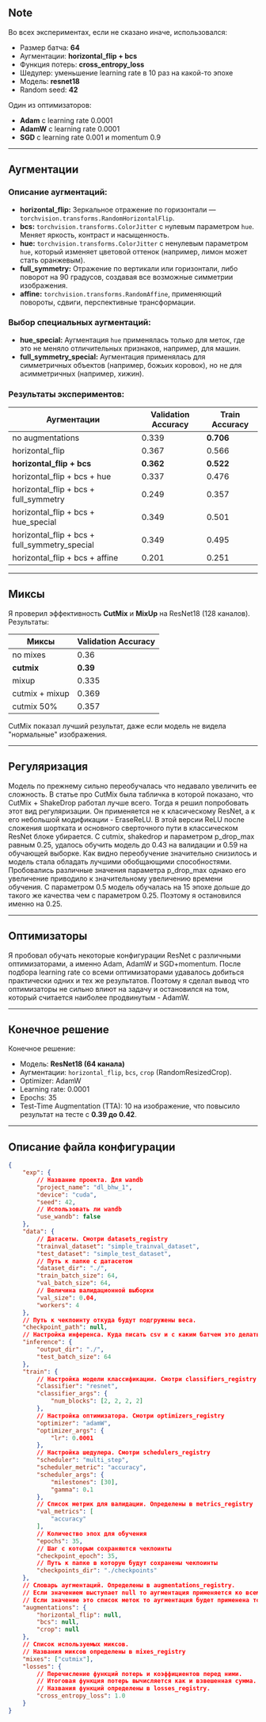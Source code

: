 ## Note
Во всех экспериментах, если не сказано иначе, использовался:
- Размер батча: **64**
- Аугментации: **horizontal_flip + bcs**
- Функция потерь: **cross_entropy_loss**
- Шедулер: уменьшение learning rate в 10 раз на какой-то эпохе
- Модель: **resnet18**
- Random seed: **42**

Один из оптимизаторов:
- **Adam** с learning rate 0.0001
- **AdamW** с learning rate 0.0001
- **SGD** с learning rate 0.001 и momentum 0.9

---

## Аугментации

### Описание аугментаций:
- **horizontal_flip:** Зеркальное отражение по горизонтали — `torchvision.transforms.RandomHorizontalFlip`.
- **bcs:** `torchvision.transforms.ColorJitter` с нулевым параметром `hue`. Меняет яркость, контраст и насыщенность.
- **hue:** `torchvision.transforms.ColorJitter` с ненулевым параметром `hue`, который изменяет цветовой оттенок (например, лимон может стать оранжевым).
- **full_symmetry:** Отражение по вертикали или горизонтали, либо поворот на 90 градусов, создавая все возможные симметрии изображения.
- **affine:** `torchvision.transforms.RandomAffine`, применяющий повороты, сдвиги, перспективные трансформации.

### Выбор специальных аугментаций:
- **hue_special:** Аугментация `hue` применялась только для меток, где это не меняло отличительных признаков, например, для машин.
- **full_symmetry_special:** Аугментация применялась для симметричных объектов (например, божьих коровок), но не для асимметричных (например, хижин).

### Результаты экспериментов:
| Аугментации                                | Validation Accuracy | Train Accuracy |
|--------------------------------------------|---------------------|----------------|
| no augmentations                           | 0.339               | **0.706**      |
| horizontal_flip                            | 0.367               | 0.566          |
| **horizontal_flip + bcs**                  | **0.362**           | **0.522**      |
| horizontal_flip + bcs + hue                | 0.337               | 0.476          |
| horizontal_flip + bcs + full_symmetry      | 0.249               | 0.357          |
| horizontal_flip + bcs + hue_special        | 0.349               | 0.501          |
| horizontal_flip + bcs + full_symmetry_special | 0.349            | 0.495          |
| horizontal_flip + bcs + affine             | 0.201               | 0.251          |

---

## Миксы
Я проверил эффективность **CutMix** и **MixUp** на ResNet18 (128 каналов). Результаты:

| Миксы         | Validation Accuracy |
|---------------|---------------------|
| no mixes      | 0.36               |
| **cutmix**    | **0.39**           |
| mixup         | 0.335              |
| cutmix + mixup| 0.369              |
| cutmix 50%    | 0.357              |

CutMix показал лучший результат, даже если модель не видела "нормальные" изображения.

---

## Регуляризация
Модель по прежнему сильно переобучалась что недавало увеличить ее сложность. В статье про CutMix была табличка в которой показано, что CutMix + ShakeDrop работал лучше всего. Тогда я решил попробовать этот вид регуляризации. Он применяется не к класическому ResNet, а к его небольшой модификации - EraseReLU. В этой версии ReLU после сложения шортката и основного сверточного пути в классическом ResNet блоке убирается. С cutmix, shakedrop и параметром p\_drop\_max равным 0.25, удалось обучить модель до 0.43 на валидации и 0.59 на обучающей выборке. Как видно переобучение значительно снизилось и модель стала обладать лучшими обобщающими способностями. Пробовались различные значения параметра p\_drop\_max однако его увеличение приводило к значительному увеличению времени обучения. С параметром 0.5 модель обучалась на 15 эпохе дольше до такого же качества чем с параметром 0.25. Поэтому я остановился именно на 0.25.

---

## Оптимизаторы
Я пробовал обучать некоторые конфигурации ResNet с различными оптимизаторами, а именно Adam, AdamW и SGD+momentum. После подбора learning rate со всеми оптимизаторами удавалось добиться практически одних и тех же результатов. Поэтому я сделал вывод что оптимизаторы не сильно влиют на задачу и остановился на том, который считается наиболее продвинутым - AdamW.

---

## Конечное решение
Конечное решение:
- Модель: **ResNet18 (64 канала)**
- Аугментации: `horizontal_flip`, `bcs`, `crop` (RandomResizedCrop).
- Optimizer: AdamW
- Learning rate: 0.0001
- Epochs: 35
- Test-Time Augmentation (TTA): 10 на изображение, что повысило результат на тесте с **0.39 до 0.42**.

---

## Описание файла конфигурации
```json
{
    "exp": {
        // Название проекта. Для wandb
        "project_name": "dl_bhw_1",
        "device": "cuda",
        "seed": 42,
        // Использовать ли wandb
        "use_wandb": false
    },
    "data": {
        // Датасеты. Смотри datasets_registry
        "trainval_dataset": "simple_trainval_dataset",
        "test_dataset": "simple_test_dataset",
        // Путь к папке с датасетом
        "dataset_dir": "./",
        "train_batch_size": 64,
        "val_batch_size": 64,
        // Величина валидационной выборки
        "val_size": 0.04,
        "workers": 4
    },
    // Путь к чекпоинту откуда будут подгружены веса.
    "checkpoint_path": null,
    // Настройка инференса. Куда писать csv и с каким батчем это делать.
    "inference": {
        "output_dir": "./",
        "test_batch_size": 64
    },
    "train": {
        // Настройка модели классификации. Смотри classifiers_registry
        "classifier": "resnet",
        "classifier_args": {
            "num_blocks": [2, 2, 2, 2]
        },
        // Настройка оптимизатора. Смотри optimizers_registry 
        "optimizer": "adamW",
        "optimizer_args": {
            "lr": 0.0001
        },
        // Настройка шедулера. Смотри schedulers_registry
        "scheduler": "multi_step",
        "scheduler_metric": "accuracy",
        "scheduler_args": {
            "milestones": [30],
            "gamma": 0.1
        },
        // Список метрик для валидации. Определены в metrics_registry
        "val_metrics": [
            "accuracy"
        ],
        // Количество эпох для обучения
        "epochs": 35,
        // Шаг с которым сохраняются чекпоинты
        "checkpoint_epoch": 35,
        // Путь к папке в которую будут сохранены чекпоинты
        "checkpoints_dir": "./checkpoints"
    },
    // Словарь аугментаций. Определены в augmentations_registry.
    // Если значением выступает null то аугментация применяется ко всем меткам.
    // Если значение это список меток то аугментация будет применена только к этим меткам классов.
    "augmentations": {
        "horizontal_flip": null,
        "bcs": null,
        "crop": null
    },
    // Список используемых миксов.
    // Названия миксов определены в mixes_registry
    "mixes": ["cutmix"],
    "losses": {
        // Перечисление функций потерь и коэффициентов перед ними.
        // Итоговая функция потерь вычисляется как и взвешенная сумма.
        // Названия функций определены в losses_registry.
        "cross_entropy_loss": 1.0
    }
}
